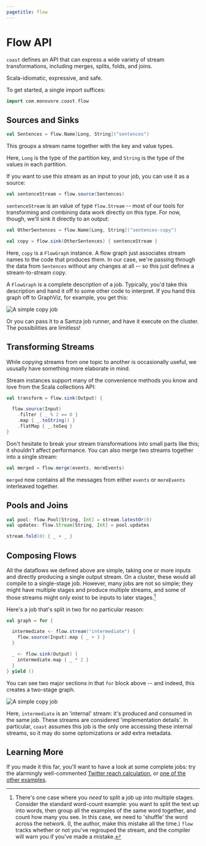 ```yaml
---
pagetitle: flow
---
```


# Flow API

`coast` defines an API that can express a wide variety of stream
transformations, including merges, splits, folds, and joins.

Scala-idiomatic, expressive, and safe.

To get started, a single import suffices:

```scala
import com.monovore.coast.flow
```

## Sources and Sinks

```scala
val Sentences = flow.Name[Long, String]("sentences")
```

This groups a stream name together with the key and value types.

Here, `Long` is the type of the partition key, and `String` is the type of the
values in each partition.

If you want to use this stream as an input to your job, you can use it as a
source:

```scala
val sentenceStream = flow.source(Sentences)
```

`sentenceStream` is an value of type `flow.Stream` -- most of our tools for
transforming and combining data work directly on this type. For now, though,
we'll sink it directly to an output:

```scala
val OtherSentences = flow.Name[Long, String]("sentences-copy")

val copy = flow.sink(OtherSentences) { sentenceStream }
```

Here, `copy` is a `FlowGraph` instance. A flow graph just associates stream
names to the code that produces them. In our case, we're passing through the
data from `Sentences` without any changes at all -- so this just defines a
stream-to-stream copy.

A `FlowGraph` is a complete description of a job. Typically, you'd take this
description and hand it off to some other code to interpret. If you hand this
graph off to GraphViz, for example, you get this:

![A simple copy job](img/flow-copy.svg)

Or you can pass it to a Samza job runner, and have it execute on the cluster.
The possibilities are limitless!

## Transforming Streams

While copying streams from one topic to another is occasionally useful, we
ususally have something more elaborate in mind.

Stream instances support many of the convenience methods you know and love from
the Scala collections API:

```scala
val transform = flow.sink(Output) { 

  flow.source(Input)
    .filter { _ % 2 == 0 }
    .map { _.toString() }        
    .flatMap { _.toSeq }        
}
```

Don't hesitate to break your stream transformations into small parts like this;
it shouldn't affect performance. You can also merge two streams together into a
single stream:

```scala
val merged = flow.merge(events, moreEvents)
```

`merged` now contains all the messages from either `events` or `moreEvents`
interleaved together.

## Pools and Joins

```scala
val pool: flow.Pool[String, Int] = stream.latestOr(0)
val updates: flow.Stream[String, Int] = pool.updates
```

```scala
stream.fold(0) { _ + _ }
```

## Composing Flows

All the dataflows we defined above are simple, taking one or more inputs and
directly producing a single output stream. On a cluster, these would all compile
to a single-stage job. However, many jobs are not so simple; they might have
multiple stages and produce multiple streams, and some of those streams might
only exist to be inputs to later stages.[^regrouping]

[^regrouping]: There's one case where you *need* to split a job up into multiple stages.
Consider the standard word-count example: you want to split the text up into
words, then group all the examples of the same word together, and count how many
you see. In this case, we need to 'shuffle' the word across the network. (I, the
author, make this mistake all the time.) `flow` tracks whether or not you've
regrouped the stream, and the compiler will warn you if you've made a mistake.

Here's a job that's split in two for no particular reason:

```scala
val graph = for {

  intermediate <- flow.stream("intermediate") {
    flow.source(Input).map { _ + 3 }
  }

  _ <- flow.sink(Output) {
    intermediate.map { _ * 2 }
  }
} yield ()
```

You can see two major sections in that `for` block above -- and indeed, this
creates a two-stage graph.

![A simple copy job](img/flow-multi.svg)

Here, `intermediate` is an 'internal' stream: it's produced and consumed in the
same job. These streams are considered 'implementation details'. In particular,
`coast` assumes this job is the only one accessing these internal streams, so it
may do some optomizations or add extra metadata.

## Learning More

If you made it this far, you'll want to have a look at some complete jobs: try
the alarmingly well-commented [Twitter reach calculation][twitter-reach], or
[one of the other examples][examples].

[twitter-reach]: https://github.com/bkirwi/coast/blob/master/core/src/main/scala/com/monovore/example/coast/TwitterReach.scala
[examples]: https://github.com/bkirwi/coast/tree/master/core/src/main/scala/com/monovore/example/coast

